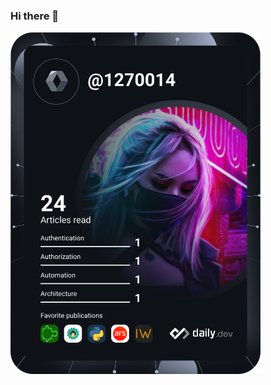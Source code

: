 ### Hi there 👋

<a href="https://app.daily.dev/1270011"><img src="https://github.com/1270011/1270011/blob/master/devcard.svg" width="400" alt="1270011's Dev Card"/></a>

<!--
**1270011/1270011** is a ✨ _special_ ✨ repository because its `README.md` (this file) appears on your GitHub profile.

Here are some ideas to get you started:

- 🔭 I’m currently working on ...
- 🌱 I’m currently learning ...
- 👯 I’m looking to collaborate on ...
- 🤔 I’m looking for help with ...
- 💬 Ask me about ...
- 📫 How to reach me: ...
- 😄 Pronouns: ...
- ⚡ Fun fact: ...
-->
